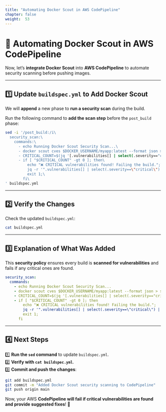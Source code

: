 ```yaml
---
title: "Automating Docker Scout in AWS CodePipeline"
chapter: false
weight:  53
---
```


# 🔄 Automating Docker Scout in AWS CodePipeline

Now, let’s **integrate Docker Scout** into **AWS CodePipeline** to automate security scanning before pushing images.

---

## **1️⃣ Update `buildspec.yml` to Add Docker Scout**
We will **append** a new phase to **run a security scan** during the build.

Run the following command to **add the scan step** before the `post_build` phase:

```bash
sed -i '/post_build:/i\
  security_scan:\
    commands:\
      - echo Running Docker Scout Security Scan...\
      - docker scout cves $DOCKER_USERNAME/myapp:latest --format json > scout-report.json\
      - CRITICAL_COUNT=$(jq '[.vulnerabilities[] | select(.severity=="critical")] | length' scout-report.json)\
      - if [ "$CRITICAL_COUNT" -gt 0 ]; then\
          echo "❌ CRITICAL vulnerabilities found! Failing the build.";\
          jq -r '".vulnerabilities[] | select(.severity==\"critical\") | \"CVE: \" + .id + \" | Package: \" + .package.name + \" | Suggested Fix: \" + (.fixes[].versions | join(\", \"))"' scout-report.json;\
          exit 1;\
        fi\
' buildspec.yml
```

---

## **2️⃣ Verify the Changes**
Check the updated `buildspec.yml`:

```bash
cat buildspec.yml
```

---

## **3️⃣ Explanation of What Was Added**
This **security policy** ensures every build is **scanned for vulnerabilities** and fails if any critical ones are found.

```yaml
security_scan:
  commands:
    - echo Running Docker Scout Security Scan...
    - docker scout cves $DOCKER_USERNAME/myapp:latest --format json > scout-report.json
    - CRITICAL_COUNT=$(jq '[.vulnerabilities[] | select(.severity=="critical")] | length' scout-report.json)
    - if [ "$CRITICAL_COUNT" -gt 0 ]; then
        echo "❌ CRITICAL vulnerabilities found! Failing the build.";
        jq -r '".vulnerabilities[] | select(.severity==\"critical\") | \"CVE: \" + .id + \" | Package: \" + .package.name + \" | Suggested Fix: \" + (.fixes[].versions | join(\", \"))"' scout-report.json;
        exit 1;
      fi
```

---

## **4️⃣ Next Steps**
1️⃣ **Run the `sed` command** to update `buildspec.yml`.  
2️⃣ **Verify with `cat buildspec.yml`**.  
3️⃣ **Commit and push the changes**:

```bash
git add buildspec.yml
git commit -m "Added Docker Scout security scanning to CodePipeline"
git push origin main
```

Now, your AWS **CodePipeline will fail if critical vulnerabilities are found and provide suggested fixes**! 🚀
